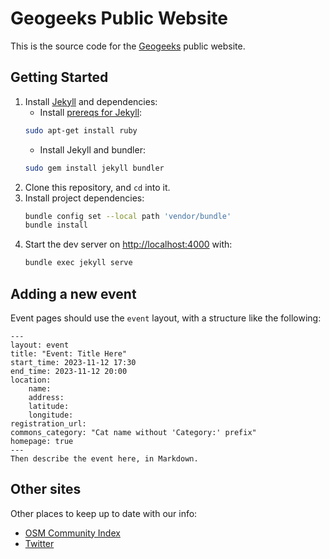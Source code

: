 # Geogeeks Public Website

This is the source code for the [Geogeeks](https://geogeeks.org/) public website.

## Getting Started

1. Install [Jekyll](https://jekyllrb.com/) and dependencies:
   * Install [prereqs for Jekyll](https://jekyllrb.com/docs/installation/):
    ```bash
    sudo apt-get install ruby
    ```
   * Install Jekyll and bundler:
    ```bash
    sudo gem install jekyll bundler
    ```
2. Clone this repository, and `cd` into it.
3. Install project dependencies:
    ```bash
    bundle config set --local path 'vendor/bundle'
    bundle install
    ```
4. Start the dev server on [http://localhost:4000](http://localhost:4000) with:
    ```bash
    bundle exec jekyll serve
    ```

## Adding a new event

Event pages should use the `event` layout, with a structure like the following:

```
---
layout: event
title: "Event: Title Here"
start_time: 2023-11-12 17:30
end_time: 2023-11-12 20:00
location:
    name: 
    address: 
    latitude: 
    longitude: 
registration_url: 
commons_category: "Cat name without 'Category:' prefix"
homepage: true
---
Then describe the event here, in Markdown.

```

## Other sites

Other places to keep up to date with our info:

* [OSM Community Index](https://github.com/osmlab/osm-community-index/blob/main/resources/oceania/australia/geogeeks_perth.json)
* [Twitter](https://twitter.com/geogeeks_au)
